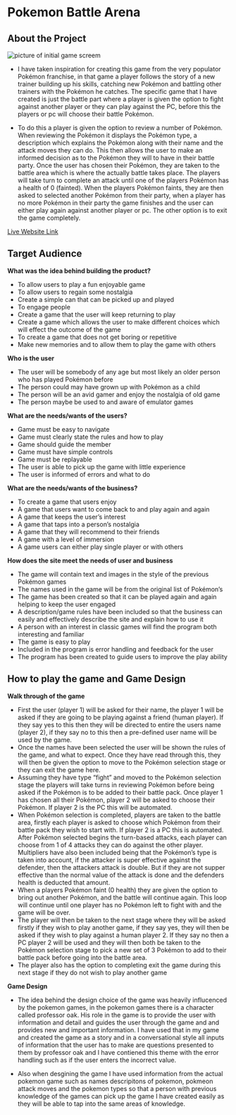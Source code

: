 # Pokemon Battle Arena

## About the Project

![picture of initial game screem](assets/img/)

- I have taken inspiration for creating this game from the very populator Pokémon franchise, in that game a player follows the story of a new trainer building up his skills, catching new Pokémon and battling other trainers with the Pokémon he catches. The specific game that I have created is just the battle part where a player is given the option to fight against another player or they can play against the PC, before this the players or pc will choose their battle Pokémon.

- To do this a player is given the option to review a number of Pokémon. When reviewing the Pokémon it displays the Pokémon type, a description which explains the Pokémon along with their name and the attack moves they can do. This then allows the user to make an informed decision as to the Pokémon they will to have in their battle party. Once the user has chosen their Pokémon, they are taken to the battle area which is where the actually battle takes place. The players will take turn to complete an attack until one of the players Pokémon has a health of 0 (fainted). When the players Pokémon faints, they are then asked to selected another Pokémon from their party, when a player has no more Pokémon in their party the game finishes and the user can either play again against another player or pc. The other option is to exit the game completely.

[Live Website Link](https://pokemon-battle-arena-52c50ec4c2a7.herokuapp.com/)

## Target Audience

**What was the idea behind building the product?**

- To allow users to play a fun enjoyable game
- To allow users to regain some nostalgia
- Create a simple can that can be picked up and played
- To engage people
- Create a game that the user will keep returning to play
- Create a game which allows the user to make different choices which will effect the outcome of the game
- To create a game that does not get boring or repetitive
- Make new memories and to allow them to play the game with others

**Who is the user**

- The user will be somebody of any age but most likely an older person who has played Pokémon before
- The person could may have grown up with Pokémon as a child
- The person will be an avid gamer and enjoy the nostalgia of old game
- The person maybe be used to and aware of emulator games

**What are the needs/wants of the users?**

- Game must be easy to navigate
- Game must clearly state the rules and how to play
- Game should guide the member
- Game must have simple controls
- Game must be replayable
- The user is able to pick up the game with little experience
- The user is informed of errors and what to do

**What are the needs/wants of the business?**

- To create a game that users enjoy
- A game that users want to come back to and play again and again
- A game that keeps the user’s interest
- A game that taps into a person’s nostalgia
- A game that they will recommend to their friends
- A game with a level of immersion
- A game users can either play single player or with others

**How does the site meet the needs of user and business**

- The game will contain text and images in the style of the previous Pokémon games
- The names used in the game will be from the original list of Pokémon’s
- The game has been created so that it can be played again and again helping to keep the user engaged
- A description/game rules have been included so that the business can easily and effectively describe the site and explain how to use it
- A person with an interest in classic games will find the program both interesting and familiar
- The game is easy to play
- Included in the program is error handling and feedback for the user
- The program has been created to guide users to improve the play ability

## How to play the game and Game Design

**Walk through of the game**

- First the user (player 1) will be asked for their name, the player 1 will be asked if they are going to be playing against a friend (human player). If they say yes to this then they will be directed to entire the users name (player 2), if they say no to this then a pre-defined user name will be used by the game.
- Once the names have been selected the user will be shown the rules of the game, and what to expect. Once they have read through this, they will then be given the option to move to the Pokémon selection stage or they can exit the game here.
- Assuming they have type “fight” and moved to the Pokémon selection stage the players will take turns in reviewing Pokémon before being asked if the Pokémon is to be added to their battle pack. Once player 1 has chosen all their Pokémon, player 2 will be asked to choose their Pokémon. If player 2 is the PC this will be automated.
- When Pokémon selection is completed, players are taken to the battle area, firstly each player is asked to choose which Pokémon from their battle pack they wish to start with. If player 2 is a PC this is automated. After Pokémon selected begins the turn-based attacks, each player can choose from 1 of 4 attacks they can do against the other player. Multipliers have also been included being that the Pokémon’s type is taken into account, if the attacker is super effective against the defender, then the attackers attack is double. But if they are not supper effective than the normal value of the attack is done and the defenders health is deducted that amount.
- When a players Pokémon faint (0 health) they are given the option to bring out another Pokémon, and the battle will continue again. This loop will continue until one player has no Pokémon left to fight with and the game will be over.
- The player will then be taken to the next stage where they will be asked firstly if they wish to play another game, if they say yes, they will then be asked if they wish to play against a human player 2. If they say no then a PC player 2 will be used and they will then both be taken to the Pokémon selection stage to pick a new set of 3 Pokémon to add to their battle pack before going into the battle area.
- The player also has the option to completing exit the game during this next stage if they do not wish to play another game

**Game Design**

- The idea behind the design choice of the game was heavily influcenced by the pokemon games, in the pokemon games there is a character called professor oak. His role in the game is to provide the user with information and detail and guides the user through the game and and provides new and important information. I have used that in my game and created the game as a story and in a conversational style all inputs of information that the user has to make are questions presented to them by professor oak and I have contiened this theme with the error handling such as if the user enters the incorrect value.

- Also when desgining the game I have used information from the actual pokemon game such as names descripitons of pokemon, pokmeon attack moves and the pokemon types so that a person with previous knowledge of the games can pick up the game I have created easily as they will be able to tap into the same areas of knowledge.
